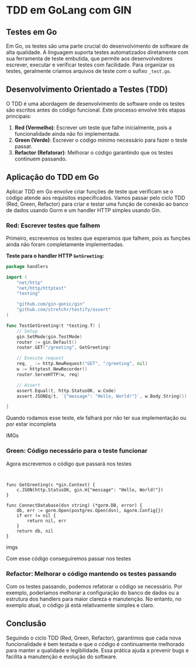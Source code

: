 # TDD em GoLang com GIN

## Testes em Go

Em Go, os testes são uma parte crucial do desenvolvimento de software de alta qualidade. A linguagem suporta testes automatizados diretamente com sua ferramenta de teste embutida, que permite aos desenvolvedores escrever, executar e verificar testes com facilidade. Para organizar os testes, geralmente criamos arquivos de teste com o sufixo `_test.go`.

## Desenvolvimento Orientado a Testes (TDD)

O TDD é uma abordagem de desenvolvimento de software onde os testes são escritos antes do código funcional. Este processo envolve três etapas principais:

1. **Red (Vermelho)**: Escrever um teste que falhe inicialmente, pois a funcionalidade ainda não foi implementada.
2. **Green (Verde)**: Escrever o código mínimo necessário para fazer o teste passar.
3. **Refactor (Refatorar)**: Melhorar o código garantindo que os testes continuem passando.

## Aplicação do TDD em Go

Aplicar TDD em Go envolve criar funções de teste que verificam se o código atende aos requisitos especificados. Vamos passar pelo ciclo TDD (Red, Green, Refactor) para criar e testar uma função de conexão ao banco de dados usando Gorm e um handler HTTP simples usando Gin.

### Red: Escrever testes que falhem

Primeiro, escrevemos os testes que esperamos que falhem, pois as funções ainda não foram completamente implementadas.

**Teste para o handler HTTP `GetGreeting`:**

```go
package handlers

import (
	"net/http"
	"net/http/httptest"
	"testing"

	"github.com/gin-gonic/gin"
	"github.com/stretchr/testify/assert"
)

func TestGetGreeting(t *testing.T) {
	// Setup
	gin.SetMode(gin.TestMode)
	router := gin.Default()
	router.GET("/greeting", GetGreeting)

	// Execute request
	req, _ := http.NewRequest("GET", "/greeting", nil)
	w := httptest.NewRecorder()
	router.ServeHTTP(w, req)

	// Assert
	assert.Equal(t, http.StatusOK, w.Code)
	assert.JSONEq(t, `{"message": "Hello, World!"}`, w.Body.String())

}
```


Quando rodamos esse teste, ele falhará por não ter sua implementação ou por estar incompleta

IMGs


### Green: Código necessário para o teste funcionar

Agora escrevemos o código que passará nos testes

```


func GetGreeting(c *gin.Context) {
	c.JSON(http.StatusOK, gin.H{"message": "Hello, World!"})
}

func ConnectDatabase(dsn string) (*gorm.DB, error) {
	db, err := gorm.Open(postgres.Open(dsn), &gorm.Config{})
	if err != nil {
		return nil, err
	}
	return db, nil
}

```

imgs

Com esse código conseguiremos passar nos testes


### Refactor: Melhorar o código mantendo os testes passando
Com os testes passando, podemos refatorar o código se necessário. Por exemplo, poderíamos melhorar a configuração do banco de dados ou a estrutura dos handlers para maior clareza e manutenção. No entanto, no exemplo atual, o código já está relativamente simples e claro.

## Conclusão
Seguindo o ciclo TDD (Red, Green, Refactor), garantimos que cada nova funcionalidade é bem testada e que o código é continuamente melhorado para manter a qualidade e legibilidade. Essa prática ajuda a prevenir bugs e facilita a manutenção e evolução do software.


